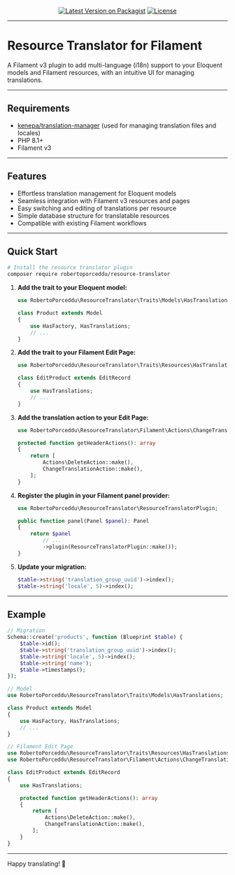 <p align="center">
    <a href="https://packagist.org/packages/robertoporceddu/resource-translator"><img src="https://img.shields.io/packagist/v/robertoporceddu/resource-translator.svg" alt="Latest Version on Packagist"></a>
    <a href="https://github.com/robertoporceddu/resource-translator/blob/main/LICENSE.md"><img src="https://img.shields.io/github/license/robertoporceddu/resource-translator.svg" alt="License"></a>
</p>

---

# Resource Translator for Filament

A Filament v3 plugin to add multi-language (i18n) support to your Eloquent models and Filament resources, with an intuitive UI for managing translations.

---

## Requirements

- [kenepa/translation-manager](https://github.com/kenepa/translation-manager) (used for managing translation files and locales)
- PHP 8.1+
- Filament v3

---

## Features

- Effortless translation management for Eloquent models
- Seamless integration with Filament v3 resources and pages
- Easy switching and editing of translations per resource
- Simple database structure for translatable resources
- Compatible with existing Filament workflows

---

## Quick Start

```bash
# Install the resource translator plugin
composer require robertoporceddu/resource-translator
```

1. **Add the trait to your Eloquent model:**
    ```php
    use RobertoPorceddu\ResourceTranslator\Traits\Models\HasTranslations;

    class Product extends Model
    {
        use HasFactory, HasTranslations;
        // ...
    }
    ```
2. **Add the trait to your Filament Edit Page:**
    ```php
    use RobertoPorceddu\ResourceTranslator\Traits\Resources\HasTranslations;

    class EditProduct extends EditRecord
    {
        use HasTranslations;
        // ...
    }
    ```
3. **Add the translation action to your Edit Page:**
    ```php
    use RobertoPorceddu\ResourceTranslator\Filament\Actions\ChangeTranslationAction;

    protected function getHeaderActions(): array
    {
        return [
            Actions\DeleteAction::make(),
            ChangeTranslationAction::make(),
        ];
    }
    ```
4. **Register the plugin in your Filament panel provider:**
    ```php
    use RobertoPorceddu\ResourceTranslator\ResourceTranslatorPlugin;

    public function panel(Panel $panel): Panel
    {
        return $panel
            // ...
            ->plugin(ResourceTranslatorPlugin::make());
    }
    ```
5. **Update your migration:**
    ```php
    $table->string('translation_group_uuid')->index();
    $table->string('locale', 5)->index();
    ```

---

## Example

```php
// Migration
Schema::create('products', function (Blueprint $table) {
    $table->id();
    $table->string('translation_group_uuid')->index();
    $table->string('locale', 5)->index();
    $table->string('name');
    $table->timestamps();
});

// Model
use RobertoPorceddu\ResourceTranslator\Traits\Models\HasTranslations;

class Product extends Model
{
    use HasFactory, HasTranslations;
    // ...
}

// Filament Edit Page
use RobertoPorceddu\ResourceTranslator\Traits\Resources\HasTranslations;
use RobertoPorceddu\ResourceTranslator\Filament\Actions\ChangeTranslationAction;

class EditProduct extends EditRecord
{
    use HasTranslations;

    protected function getHeaderActions(): array
    {
        return [
            Actions\DeleteAction::make(),
            ChangeTranslationAction::make(),
        ];
    }
}
```

---

Happy translating! 🎉
